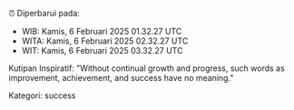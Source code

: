 ⏰ Diperbarui pada:
- WIB: Kamis, 6 Februari 2025 01.32.27 UTC
- WITA: Kamis, 6 Februari 2025 02.32.27 UTC
- WIT: Kamis, 6 Februari 2025 03.32.27 UTC

Kutipan Inspiratif:
"Without continual growth and progress, such words as improvement, achievement, and success have no meaning."


Kategori: success

